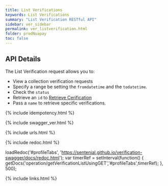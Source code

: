 ```yaml
---
title: List Verifications
keywords: List Verifications
summary: "List Verification RESTful API"
sidebar: ver_sidebar
permalink: ver_listverification.html
folder: prodNuapay
toc: false
---
```


## API Details

The List Verification request allows you to:

* View a collection verification requests
* Specify a range be setting the `fromdatetime` and the `todatetime`.
* Check the `status`
* Retrieve an `id` to [Retrieve Cerification](ver_retrieveverification.html)
* Pass a `name` to retrieve specific verifications.


{% include idempotency.html %}


{% include swagger_ver.html %}

{% include urls.html %}

<ul id="profileTabs" class="nav nav-tabs">


</ul>

{% include redoc.html %}

loadRedoc('#profileTabs', 'https://sentenial.github.io/verification-swagger/docs/redoc.html');
var timerRef = setInterval(function() { getDocs('operation/getVerificationListUsingGET','#profileTabs',timerRef); }, 500);


</script>


<div id="mydiv"></div>
</div>
</div>

{% include links.html %}
